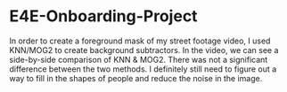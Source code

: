 # E4E-Onboarding-Project
In order to create a foreground mask of my street footage video, I used KNN/MOG2 to create background subtractors. In the video, we can see a side-by-side comparison
of KNN & MOG2. There was not a significant difference between the two methods. I definitely still need to figure out a way to fill in the shapes of people and reduce the noise in the image.
